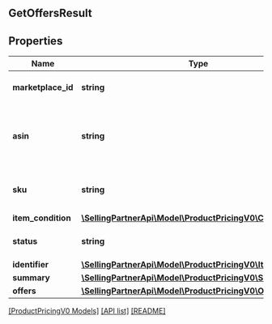 ## GetOffersResult

## Properties

Name | Type | Description | Notes
------------ | ------------- | ------------- | -------------
**marketplace_id** | **string** | A marketplace identifier. |
**asin** | **string** | The Amazon Standard Identification Number (ASIN) of the item. | [optional]
**sku** | **string** | The stock keeping unit (SKU) of the item. | [optional]
**item_condition** | [**\SellingPartnerApi\Model\ProductPricingV0\ConditionType**](ConditionType.md) |  |
**status** | **string** | The status of the operation. |
**identifier** | [**\SellingPartnerApi\Model\ProductPricingV0\ItemIdentifier**](ItemIdentifier.md) |  |
**summary** | [**\SellingPartnerApi\Model\ProductPricingV0\Summary**](Summary.md) |  |
**offers** | [**\SellingPartnerApi\Model\ProductPricingV0\OfferDetail[]**](OfferDetail.md) |  |

[[ProductPricingV0 Models]](../) [[API list]](../../Api) [[README]](../../../README.md)
